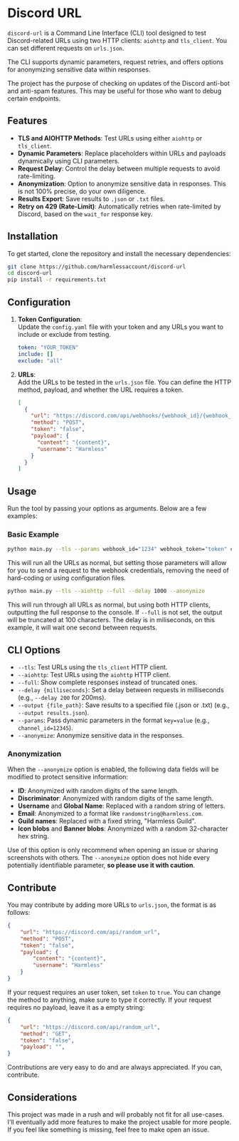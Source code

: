 # Discord URL

`discord-url` is a Command Line Interface (CLI) tool designed to test Discord-related URLs using two HTTP clients: `aiohttp` and `tls_client`. You can set different requests on `urls.json`. 

The CLI supports dynamic parameters, request retries, and offers options for anonymizing sensitive data within responses.

The project has the purpose of checking on updates of the Discord anti-bot  and anti-spam features. This may be useful for those who want to debug certain endpoints.

## Features

- **TLS and AIOHTTP Methods**: Test URLs using either `aiohttp` or `tls_client`.
- **Dynamic Parameters**: Replace placeholders within URLs and payloads dynamically using CLI parameters.
- **Request Delay**: Control the delay between multiple requests to avoid rate-limiting.
- **Anonymization**: Option to anonymize sensitive data in responses. This is not 100% precise, do your own diligence.
- **Results Export**: Save results to `.json` or `.txt` files.
- **Retry on 429 (Rate-Limit)**: Automatically retries when rate-limited by Discord, based on the `wait_for` response key.

## Installation

To get started, clone the repository and install the necessary dependencies:

```bash
git clone https://github.com/harmlessaccount/discord-url
cd discord-url
pip install -r requirements.txt
```
## Configuration

1. **Token Configuration**:  
   Update the `config.yaml` file with your token and any URLs you want to include or exclude from testing.

    ```yaml
    token: "YOUR_TOKEN"
    include: []
    exclude: "all"
    ```

2. **URLs**:  
   Add the URLs to be tested in the `urls.json` file. You can define the HTTP method, payload, and whether the URL requires a token.

    ```json
    [
      {
        "url": "https://discord.com/api/webhooks/{webhook_id}/{webhook_token}",
        "method": "POST",
        "token": "false",
        "payload": {
          "content": "{content}",
          "username": "Harmless"
        }
      }
    ]
    ```

## Usage

Run the tool by passing your options as arguments. Below are a few examples:

### Basic Example

```bash
python main.py --tls --params webhook_id="1234" webhook_token="token" content="Hey there!"
```

This will run all the URLs as normal, but setting those parameters will allow for you to send a request to the webhook credentials, removing the need of hard-coding or using configuration files.

```bash
python main.py --tls --aiohttp --full --delay 1000 --anonymize
```

This will run through all URLs as normal, but using both HTTP clients, outputting the full response to the console. If `--full` is not set, the output will be truncated at 100 characters. The delay is in miliseconds, on this example, it will wait one second between requests.

## CLI Options

- `--tls`: Test URLs using the `tls_client` HTTP client.
- `--aiohttp`: Test URLs using the `aiohttp` HTTP client.
- `--full`: Show complete responses instead of truncated ones.
- `--delay {milliseconds}`: Set a delay between requests in milliseconds (e.g., `--delay 200` for 200ms).
- `--output {file_path}`: Save results to a specified file (.json or .txt) (e.g., `--output results.json`).
- `--params`: Pass dynamic parameters in the format `key=value` (e.g., `channel_id=12345`).
- `--anonymize`: Anonymize sensitive data in the responses.

### Anonymization

When the `--anonymize` option is enabled, the following data fields will be modified to protect sensitive information:

- **ID**: Anonymized with random digits of the same length.
- **Discriminator**: Anonymized with random digits of the same length.
- **Username** and **Global Name**: Replaced with a random string of letters.
- **Email**: Anonymized to a format like `randomstring@harmless.com`.
- **Guild names**: Replaced with a fixed string, "Harmless Guild".
- **Icon blobs** and **Banner blobs**: Anonymized with a random 32-character hex string.

Use of this option is only recommend when opening an issue or sharing screenshots with others. The `--anonymize` option does not hide every potentially identifiable parameter, **so please use it with caution**.

## Contribute

You may contribute by adding more URLs to `urls.json`, the format is as follows:

```json
{
    "url": "https://discord.com/api/random_url",
    "method": "POST",
    "token": "false",
    "payload": {
        "content": "{content}",
        "username": "Harmless"
    }
}
```

If your request requires an user token, set `token` to `true`. You can change the method to anything, make sure to type it correctly. If your request requires no payload, leave it as a empty string:

```json
{
    "url": "https://discord.com/api/random_url",
    "method": "GET",
    "token": "false",
    "payload": "",
}
```

Contributions are very easy to do and are always appreciated. If you can, contribute.

## Considerations

This project was made in a rush and will probably not fit for all use-cases. I'll eventually add more features to make the project usable for more people. If you feel like something is missing, feel free to make open an issue.
